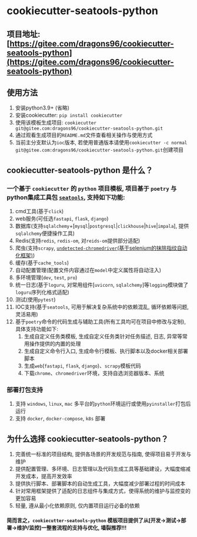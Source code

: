 # cookiecutter-seatools-python

## 项目地址: [https://gitee.com/dragons96/cookiecutter-seatools-python](https://gitee.com/dragons96/cookiecutter-seatools-python)

## 使用方法
1. 安装python3.9+ (省略)
2. 安装cookiecutter: `pip install cookiecutter`
3. 使用该模板生成项目: `cookiecutter git@gitee.com:dragons96/cookiecutter-seatools-python.git`
4. 通过观看生成项目的`README.md`文件查看相关操作与使用方式
5. 当前主分支默认为`ioc`版本, 若使用普通版本请使用`cookiecutter -c normal git@gitee.com:dragons96/cookiecutter-seatools-python.git`创建项目


## cookiecutter-seatools-python 是什么？
### 一个基于 `cookiecutter` 的 `python` 项目模板, 项目基于 `poetry` 与 python集成工具包 [`seatools`](https://gitee.com/dragons96/seatools.git), 支持如下功能:
1. cmd工具(基于`click`)
2. web服务(可任选`fastapi`, `flask`, `django`)
3. 数据库(支持`sqlalchemy`+[`mysql`|`postgresql`|`clickhouse`|`hive`|`impala`], 提供`sqlalchemy`便捷操作工具)
4. Redis(支持`redis`, `redis-om`, 对`reids-om`提供部分适配)
5. 爬虫(支持`scrapy`, [`undetected-chromedriver`(基于selenium的抹除指纹自动化框架)](https://github.com/ultrafunkamsterdam/undetected-chromedriver))
6. 缓存(基于`cache_tools`)
7. 自动配置管理(配置文件内容通过在`model`中定义属性将自动注入)
8. 多环境管理(`dev`, `test`, `pro`)
9. 统一日志(基于`loguru`, 对常用组件[`uvicorn`, `sqlalchemy`]等`logging`模块做了`loguru`序列化格式适配) 
10. 测试(使用`pytest`)
11. IOC支持(基于`seatools`, 可用于解决复杂系统中的依赖混乱, 循环依赖等问题, 灵活易用)
12. 基于`poetry`命令的代码生成与辅助工具(所有工具均可在项目中修改与定制), 具体支持功能如下:  
    1. 生成自定义任务类模板, 生成自定义任务类针对任务描述, 日志, 异常等常用操作提供的内置的处理  
    2. 生成自定义命令行入口, 生成命令行模板、执行脚本以及docker相关部署脚本 
    3. 生成`web`(`fastapi`, `flask`, `django`)、`scrapy`模板代码
    4. 下载`chrome`、`chromedriver`环境，支持自选浏览器版本、系统

### 部署打包支持
1. 支持 `windows`, `linux`, `mac` 多平台的`python`环境运行或使用`pyinstaller`打包后运行
2. 支持 `docker`, `docker-compose`, `k8s` 部署

## 为什么选择 cookiecutter-seatools-python？
1. 完善统一标准的项目结构, 提供各场景的开发规范与指南, 使得项目易于开发与维护
2. 提供配置管理、多环境、日志管理以及代码生成工具等基础建设，大幅度缩减开发成本，提高开发效率
3. 提供执行脚本、部署脚本的自动生成工具，大幅度减少部署过程的时间成本
4. 针对常用框架提供了适配的日志组件与集成方式，使得系统的维护与监控变的更加容易
5. 轻量, 遵从最小化依赖原则, 仅内置项目运行必备的依赖

#### 简而言之，`cookiecutter-seatools-python` 模板项目提供了从[开发->测试->部署->维护/监控]一整套流程的支持与优化, 墙裂推荐!!!
